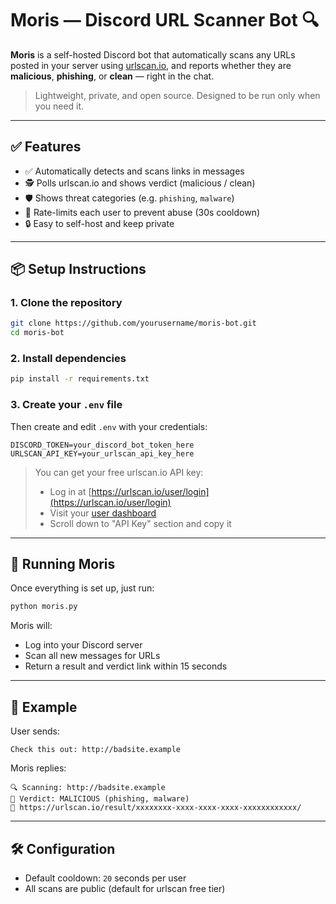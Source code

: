 # Moris — Discord URL Scanner Bot 🔍

**Moris** is a self-hosted Discord bot that automatically scans any URLs posted in your server using [urlscan.io](https://urlscan.io), and reports whether they are **malicious**, **phishing**, or **clean** — right in the chat.

> Lightweight, private, and open source. Designed to be run only when you need it.

---

## ✅ Features

- ✅ Automatically detects and scans links in messages
- 🕵️ Polls urlscan.io and shows verdict (malicious / clean)
- 🛡️ Shows threat categories (e.g. `phishing`, `malware`)
- 🧠 Rate-limits each user to prevent abuse (30s cooldown)
- 🔒 Easy to self-host and keep private

---

## 📦 Setup Instructions

### 1. Clone the repository

```bash
git clone https://github.com/yourusername/moris-bot.git
cd moris-bot
````

### 2. Install dependencies

```bash
pip install -r requirements.txt
```

### 3. Create your `.env` file

Then create and edit `.env` with your credentials:

```env
DISCORD_TOKEN=your_discord_bot_token_here
URLSCAN_API_KEY=your_urlscan_api_key_here
```

> You can get your free urlscan.io API key:
>
> * Log in at [https://urlscan.io/user/login](https://urlscan.io/user/login)
> * Visit your [user dashboard](https://urlscan.io/user/overview/)
> * Scroll down to "API Key" section and copy it

---

## 🚀 Running Moris

Once everything is set up, just run:

```bash
python moris.py
```

Moris will:

* Log into your Discord server
* Scan all new messages for URLs
* Return a result and verdict link within 15 seconds

---

## 🧪 Example

User sends:

```
Check this out: http://badsite.example
```

Moris replies:

```
🔍 Scanning: http://badsite.example
🔴 Verdict: MALICIOUS (phishing, malware)
🔗 https://urlscan.io/result/xxxxxxxx-xxxx-xxxx-xxxx-xxxxxxxxxxxx/
```

---

## 🛠 Configuration

* Default cooldown: `20` seconds per user
* All scans are public (default for urlscan free tier)